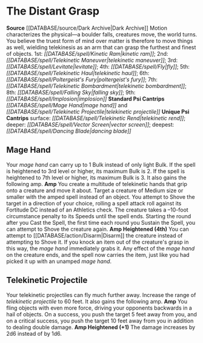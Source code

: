﻿---
id: '1'
name: The Distant Grasp
rarity: Common
rus_type_level: null
source: '[[DATABASE/source/Dark Archive|Dark Archive]]'
spell:
- '[[DATABASE/spell/Dancing Blade|Dancing Blade]]'
- '[[DATABASE/spell/Falling Sky|Falling Sky]]'
- '[[DATABASE/spell/Fly|Fly]]'
- '[[DATABASE/spell/Implosion|Implosion]]'
- '[[DATABASE/spell/Kinetic Ram|Kinetic Ram]]'
- '[[DATABASE/spell/Levitate|Levitate]]'
- '[[DATABASE/spell/Mage Hand|Mage Hand]]'
- '[[DATABASE/spell/Poltergeist''s Fury|Poltergeist''s Fury]]'
- '[[DATABASE/spell/Telekinetic Bombardment|TelekineticBombardment]]'
- '[[DATABASE/spell/Telekinetic Haul|Telekinetic Haul]]'
- '[[DATABASE/spell/Telekinetic Maneuver|Telekinetic Maneuver]]'
- '[[DATABASE/spell/Telekinetic Projectile|Telekinetic Projectile]]'
- '[[DATABASE/spell/Telekinetic Rend|TelekineticRend]]'
- '[[DATABASE/spell/Vector Screen|Vector Screen]]'
trait: null
type: Psychic Conscious Mind

---
# The Distant Grasp

**Source** [[DATABASE/source/Dark Archive|Dark Archive]]
Motion characterizes the physical—a boulder falls, creatures move, the world turns. You believe the truest form of mind over matter is therefore to move things as well, wielding telekinesis as an arm that can grasp the furthest and finest of objects.
1st: _[[DATABASE/spell/Kinetic Ram|kinetic ram]]_; 2nd: _[[DATABASE/spell/Telekinetic Maneuver|telekinetic maneuver]]_; 3rd: _[[DATABASE/spell/Levitate|levitate]]_; 4th: _[[DATABASE/spell/Fly|fly]]_; 5th: _[[DATABASE/spell/Telekinetic Haul|telekinetic haul]]_; 6th: _[[DATABASE/spell/Poltergeist's Fury|poltergeist's fury]]_; 7th: _[[DATABASE/spell/Telekinetic Bombardment|telekinetic bombardment]]_; 8th: _[[DATABASE/spell/Falling Sky|falling sky]]_; 9th: _[[DATABASE/spell/Implosion|implosion]]_
**Standard Psi Cantrips** _[[DATABASE/spell/Mage Hand|mage hand]]_ and _[[DATABASE/spell/Telekinetic Projectile|telekinetic projectile]]_
**Unique Psi Cantrips** surface: _[[DATABASE/spell/Telekinetic Rend|telekinetic rend]]_; deeper: _[[DATABASE/spell/Vector Screen|vector screen]]_; deepest: _[[DATABASE/spell/Dancing Blade|dancing blade]]_

## Mage Hand

Your _mage hand_ can carry up to 1 Bulk instead of only light Bulk. If the spell is heightened to 3rd level or higher, its maximum Bulk is 2. If the spell is heightened to 7th level or higher, its maximum Bulk is 3. It also gains the following amp.
**Amp** You create a multitude of telekinetic hands that grip onto a creature and move it about. Target a creature of Medium size or smaller with the amped spell instead of an object. You attempt to Shove the target in a direction of your choice, rolling a spell attack roll against its Fortitude DC instead of an Athletics check. The creature takes a –10-foot circumstance penalty to its Speeds until the spell ends. Starting the round after you Cast the Spell, the first time each round you Sustain the Spell, you can attempt to Shove the creature again.
**Amp Heightened (4th)** You can attempt to [[DATABASE/action/Disarm|Disarm]] the creature instead of attempting to Shove it. If you knock an item out of the creature's grasp in this way, the _mage hand_ immediately grabs it. Any effect of the _mage hand_ on the creature ends, and the spell now carries the item, just like you had picked it up with an unamped _mage hand_.

## Telekinetic Projectile

Your telekinetic projectiles can fly much further away. Increase the range of _telekinetic projectile_ to 60 feet. It also gains the following amp.
**Amp** You fling objects with even more force, driving your opponents backwards in a hail of objects. On a success, you push the target 5 feet away from you, and on a critical success, you push the target 10 feet away from you in addition to dealing double damage.
**Amp Heightened (+1)** The damage increases by 2d6 instead of by 1d6.